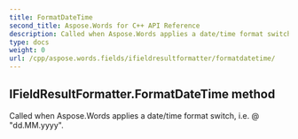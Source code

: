 ```yaml
---
title: FormatDateTime
second_title: Aspose.Words for C++ API Reference
description: Called when Aspose.Words applies a date/time format switch, i.e. \@ "dd.MM.yyyy". 
type: docs
weight: 0
url: /cpp/aspose.words.fields/ifieldresultformatter/formatdatetime/
---
```

## IFieldResultFormatter.FormatDateTime method


Called when Aspose.Words applies a date/time format switch, i.e. \@ "dd.MM.yyyy".

